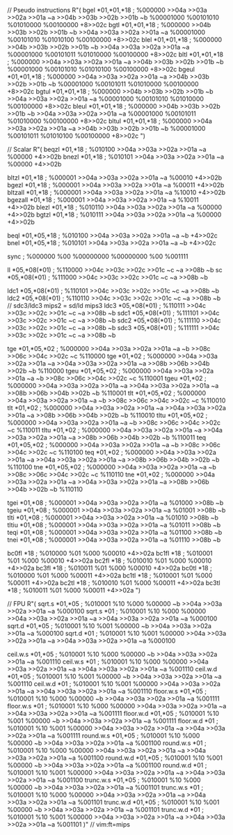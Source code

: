 
// Pseudo instructions
R"(
bgel *01,*01,*18  ; %000000 >>04a >>03a >>02a >>01a ~a >>04b >>03b >>02b >>01b ~b %00001000 %00101010 %01010000 %00100000 +8>>02c
bgtl *01,*01,*18  ; %000000 >>04b >>03b >>02b >>01b ~b >>04a >>03a >>02a >>01a ~a %00001000 %00101010 %01010100 %00100000 +8>>02c
blel *01,*01,*18  ; %000000 >>04b >>03b >>02b >>01b ~b >>04a >>03a >>02a >>01a ~a %00001000 %00101011 %01010000 %00100000 +8>>02c
bltl *01,*01,*18  ; %000000 >>04a >>03a >>02a >>01a ~a >>04b >>03b >>02b >>01b ~b %00001000 %00101010 %01010100 %00100000 +8>>02c
bgeul *01,*01,*18 ; %000000 >>04a >>03a >>02a >>01a ~a >>04b >>03b >>02b >>01b ~b %00001000 %00101011 %01010000 %00100000 +8>>02c
bgtul *01,*01,*18 ; %000000 >>04b >>03b >>02b >>01b ~b >>04a >>03a >>02a >>01a ~a %00001000 %00101010 %01010000 %00100000 +8>>02c
bleul *01,*01,*18 ; %000000 >>04b >>03b >>02b >>01b ~b >>04a >>03a >>02a >>01a ~a %00001000 %00101011 %01010000 %00100000 +8>>02c
bltul *01,*01,*18 ; %000000 >>04a >>03a >>02a >>01a ~a >>04b >>03b >>02b >>01b ~b %00001000 %00101011 %01010100 %00100000 +8>>02c
")

// Scalar
R"(
beqzl *01,*18 ; %010100 >>04a >>03a >>02a >>01a ~a %00000 +4>>02b
bnezl *01,*18 ; %010101 >>04a >>03a >>02a >>01a ~a %00000 +4>>02b

bltzl *01,*18   ; %000001 >>04a >>03a >>02a >>01a ~a %00010 +4>>02b
bgezl *01,*18   ; %000001 >>04a >>03a >>02a >>01a ~a %00011 +4>>02b
bltzall *01,*18 ; %000001 >>04a >>03a >>02a >>01a ~a %10010 +4>>02b
bgezall *01,*18 ; %000001 >>04a >>03a >>02a >>01a ~a %10011 +4>>02b
blezl *01,*18   ; %010110 >>04a >>03a >>02a >>01a ~a %00000 +4>>02b
bgtzl *01,*18   ; %010111 >>04a >>03a >>02a >>01a ~a %00000 +4>>02b

beql *01,*05,*18 ; %010100 >>04a >>03a >>02a >>01a ~a ~b +4>>02c
bnel *01,*05,*18 ; %010101 >>04a >>03a >>02a >>01a ~a ~b +4>>02c

sync ; %000000 %00 %00000000 %00000000 %00 %001111

ll *05,*08(*01)   ; %110000 >>04c >>03c >>02c >>01c ~c ~a >>08b ~b
sc *05,*08(*01)   ; %111000 >>04c >>03c >>02c >>01c ~c ~a >>08b ~b

ldc1 *05,*08(*01) ; %110101 >>04c >>03c >>02c >>01c ~c ~a >>08b ~b
ldc2 *05,*08(*01) ; %110110 >>04c >>03c >>02c >>01c ~c ~a >>08b ~b
// sdc3/ldc3 mips2 = sd/ld mips3
ldc3 *05,*08(*01) ; %110111 >>04c >>03c >>02c >>01c ~c ~a >>08b ~b
sdc1 *05,*08(*01) ; %111101 >>04c >>03c >>02c >>01c ~c ~a >>08b ~b
sdc2 *05,*08(*01) ; %111110 >>04c >>03c >>02c >>01c ~c ~a >>08b ~b
sdc3 *05,*08(*01) ; %111111 >>04c >>03c >>02c >>01c ~c ~a >>08b ~b

tge *01,*05,*02  ; %000000 >>04a >>03a >>02a >>01a ~a ~b >>08c >>06c >>04c >>02c ~c %110000
tge *01,*02      ; %000000 >>04a >>03a >>02a >>01a ~a >>04a >>03a >>02a >>01a ~a >>08b >>06b >>04b >>02b ~b %110000
tgeu *01,*05,*02 ; %000000 >>04a >>03a >>02a >>01a ~a ~b >>08c >>06c >>04c >>02c ~c %110001
tgeu *01,*02     ; %000000 >>04a >>03a >>02a >>01a ~a >>04a >>03a >>02a >>01a ~a >>08b >>06b >>04b >>02b ~b %110001
tlt *01,*05,*02  ; %000000 >>04a >>03a >>02a >>01a ~a ~b >>08c >>06c >>04c >>02c ~c %110010
tlt *01,*02      ; %000000 >>04a >>03a >>02a >>01a ~a >>04a >>03a >>02a >>01a ~a >>08b >>06b >>04b >>02b ~b %110010
tltu *01,*05,*02 ; %000000 >>04a >>03a >>02a >>01a ~a ~b >>08c >>06c >>04c >>02c ~c %110011
tltu *01,*02     ; %000000 >>04a >>03a >>02a >>01a ~a >>04a >>03a >>02a >>01a ~a >>08b >>06b >>04b >>02b ~b %110011
teq *01,*05,*02  ; %000000 >>04a >>03a >>02a >>01a ~a ~b >>08c >>06c >>04c >>02c ~c %110100
teq *01,*02      ; %000000 >>04a >>03a >>02a >>01a ~a >>04a >>03a >>02a >>01a ~a >>08b >>06b >>04b >>02b ~b %110100
tne *01,*05,*02  ; %000000 >>04a >>03a >>02a >>01a ~a ~b >>08c >>06c >>04c >>02c ~c %110110
tne *01,*02      ; %000000 >>04a >>03a >>02a >>01a ~a >>04a >>03a >>02a >>01a ~a >>08b >>06b >>04b >>02b ~b %110110

tgei *01,*08  ; %000001 >>04a >>03a >>02a >>01a ~a %01000 >>08b ~b
tgeiu *01,*08 ; %000001 >>04a >>03a >>02a >>01a ~a %01001 >>08b ~b
tlti *01,*08  ; %000001 >>04a >>03a >>02a >>01a ~a %01010 >>08b ~b
tltiu *01,*08 ; %000001 >>04a >>03a >>02a >>01a ~a %01011 >>08b ~b
teqi *01,*08  ; %000001 >>04a >>03a >>02a >>01a ~a %01100 >>08b ~b
tnei *01,*08  ; %000001 >>04a >>03a >>02a >>01a ~a %01110 >>08b ~b

bc0fl *18 ; %010000 %01 %000 %00010 +4>>02a
bc1fl *18 ; %010001 %01 %000 %00010 +4>>02a
bc2fl *18 ; %010010 %01 %000 %00010 +4>>02a
bc3fl *18 ; %010011 %01 %000 %00010 +4>>02a
bc0tl *18 ; %010000 %01 %000 %00011 +4>>02a
bc1tl *18 ; %010001 %01 %000 %00011 +4>>02a
bc2tl *18 ; %010010 %01 %000 %00011 +4>>02a
bc3tl *18 ; %010011 %01 %000 %00011 +4>>02a
")

// FPU
R"(
sqrt.s *01,*05    ; %010001 %10 %000 %00000 ~b >>04a >>03a >>02a >>01a ~a %000100
sqrt.s *01        ; %010001 %10 %000 %00000 >>04a >>03a >>02a >>01a ~a >>04a >>03a >>02a >>01a ~a %000100
sqrt.d *01,*05    ; %010001 %10 %001 %00000 ~b >>04a >>03a >>02a >>01a ~a %000100
sqrt.d *01        ; %010001 %10 %001 %00000 >>04a >>03a >>02a >>01a ~a >>04a >>03a >>02a >>01a ~a %000100

ceil.w.s *01,*05  ; %010001 %10 %000 %00000 ~b >>04a >>03a >>02a >>01a ~a %001110
ceil.w.s *01      ; %010001 %10 %000 %00000 >>04a >>03a >>02a >>01a ~a >>04a >>03a >>02a >>01a ~a %001110
ceil.w.d *01,*05  ; %010001 %10 %001 %00000 ~b >>04a >>03a >>02a >>01a ~a %001110
ceil.w.d *01      ; %010001 %10 %001 %00000 >>04a >>03a >>02a >>01a ~a >>04a >>03a >>02a >>01a ~a %001110
floor.w.s *01,*05 ; %010001 %10 %000 %00000 ~b >>04a >>03a >>02a >>01a ~a %001111
floor.w.s *01     ; %010001 %10 %000 %00000 >>04a >>03a >>02a >>01a ~a >>04a >>03a >>02a >>01a ~a %001111
floor.w.d *01,*05 ; %010001 %10 %001 %00000 ~b >>04a >>03a >>02a >>01a ~a %001111
floor.w.d *01     ; %010001 %10 %001 %00000 >>04a >>03a >>02a >>01a ~a >>04a >>03a >>02a >>01a ~a %001111
round.w.s *01,*05 ; %010001 %10 %000 %00000 ~b >>04a >>03a >>02a >>01a ~a %001100
round.w.s *01     ; %010001 %10 %000 %00000 >>04a >>03a >>02a >>01a ~a >>04a >>03a >>02a >>01a ~a %001100
round.w.d *01,*05 ; %010001 %10 %001 %00000 ~b >>04a >>03a >>02a >>01a ~a %001100
round.w.d *01     ; %010001 %10 %001 %00000 >>04a >>03a >>02a >>01a ~a >>04a >>03a >>02a >>01a ~a %001100
trunc.w.s *01,*05 ; %010001 %10 %000 %00000 ~b >>04a >>03a >>02a >>01a ~a %001101
trunc.w.s *01     ; %010001 %10 %000 %00000 >>04a >>03a >>02a >>01a ~a >>04a >>03a >>02a >>01a ~a %001101
trunc.w.d *01,*05 ; %010001 %10 %001 %00000 ~b >>04a >>03a >>02a >>01a ~a %001101
trunc.w.d *01     ; %010001 %10 %001 %00000 >>04a >>03a >>02a >>01a ~a >>04a >>03a >>02a >>01a ~a %001101
)"
// vim:ft=mips
